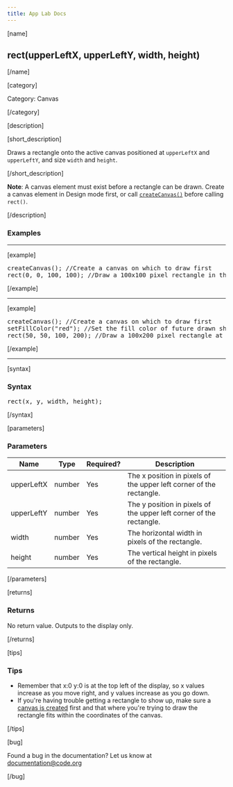 ```yaml
---
title: App Lab Docs
---
```


[name]

## rect(upperLeftX, upperLeftY, width, height)

[/name]


[category]

Category: Canvas

[/category]

[description]

[short_description]

Draws a rectangle onto the active canvas positioned at `upperLeftX` and `upperLeftY`, and size `width` and `height`.

[/short_description]

**Note**: A canvas element must exist before a rectangle can be drawn. Create a canvas element in Design mode first, or call [`createCanvas()`](/applab/docs/createCanvas) before calling `rect()`.

[/description]

### Examples
____________________________________________________

[example]

<pre>
createCanvas(); //Create a canvas on which to draw first
rect(0, 0, 100, 100); //Draw a 100x100 pixel rectangle in the top left corner
</pre>

[/example]

____________________________________________________

[example]

<pre>
createCanvas(); //Create a canvas on which to draw first
setFillColor("red"); //Set the fill color of future drawn shapes
rect(50, 50, 100, 200); //Draw a 100x200 pixel rectangle at x:50 y:50 on the screen
</pre>


[/example]

____________________________________________________

[syntax]

### Syntax
<pre>
rect(x, y, width, height);
</pre>

[/syntax]

[parameters]

### Parameters

| Name  | Type | Required? | Description |
|-----------------|------|-----------|-------------|
| upperLeftX | number | Yes | The x position in pixels of the upper left corner of the rectangle.  |
| upperLeftY | number | Yes | The y position in pixels of the upper left corner of the rectangle.  |
| width | number | Yes | The horizontal width in pixels of the rectangle.  |
| height | number | Yes | The vertical height in pixels of the rectangle.  |

[/parameters]

[returns]

### Returns
No return value. Outputs to the display only.

[/returns]

[tips]

### Tips
- Remember that x:0 y:0 is at the top left of the display, so x values increase as you move right, and y values increase as you go down.
- If you're having trouble getting a rectangle to show up, make sure a [canvas is created](/applab/docs/createCanvas) first and that where you're trying to draw the rectangle fits within the coordinates of the canvas.

[/tips]

[bug]

Found a bug in the documentation? Let us know at documentation@code.org

[/bug]
